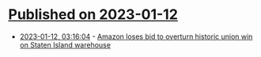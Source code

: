 # [Published on 2023-01-12](index.md)

* [2023-01-12, 03:16:04](https://news.ycombinator.com/item?id=34348720) - [Amazon loses bid to overturn historic union win on Staten Island warehouse](https://www.npr.org/2023/01/11/1125205641/amazon-warehouse-union-staten-island)
